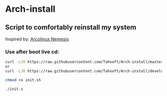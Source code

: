 # Arch-install

## Script to comfortably reinstall my system

Inspired by: [Arcolinux Nemesis](https://github.com/erikdubois/arcolinux-nemesis)

### Use after boot live cd: ###

```bash
curl -LJO https://raw.githubusercontent.com/Tahooft/Arch-install/master/init.sh
or
curl -LJO https://raw.githubusercontent.com/Tahooft/Arch-install/develop/init.sh

chmod +x init.sh

./init.s
```
